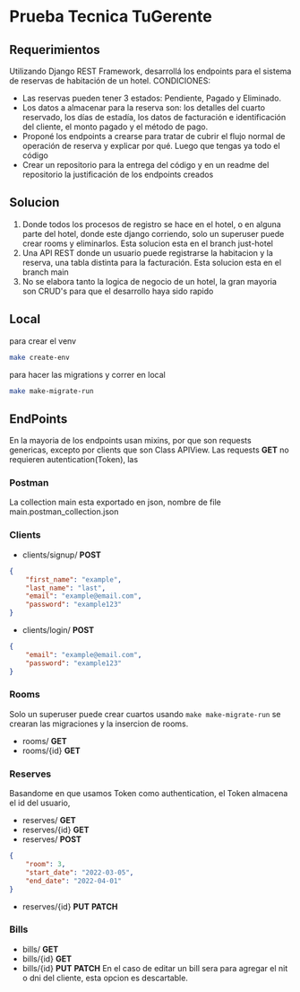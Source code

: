 # Prueba Tecnica TuGerente

## Requerimientos
Utilizando Django REST Framework, desarrollá los endpoints para el sistema de reservas de habitación de un hotel.
CONDICIONES:

- Las reservas pueden tener 3 estados: Pendiente, Pagado y Eliminado.
- Los datos a almacenar para la reserva son: los detalles del cuarto reservado, los días de estadía, los datos de facturación e identificación del cliente, el monto pagado y el método de pago.
- Proponé los endpoints a crearse para tratar de cubrir el flujo normal de operación de reserva y explicar por qué.
Luego que tengas ya todo el código
- Crear un repositorio para la entrega del código y en un readme del repositorio la justificación de los endpoints creados

## Solucion
1. Donde todos los procesos de registro se hace en el hotel, o en alguna parte del hotel, donde este django corriendo, solo un superuser puede crear rooms y eliminarlos. Esta solucion esta en el branch just-hotel
2. Una API REST donde un usuario puede registrarse la habitacion y la reserva, una tabla distinta para la facturación. Esta solucion esta en el branch main
3. No se elabora tanto la logica de negocio de un hotel, la gran mayoria son CRUD's para que el desarrollo haya sido rapido

## Local

para crear el venv
``` sh
make create-env
```

para hacer las migrations y correr en local

``` sh
make make-migrate-run
```

## EndPoints
En la mayoria de los endpoints usan mixins, por que son requests genericas, excepto por clients que son Class APIView.
Las requests __GET__ no requieren autentication(Token), las 
### Postman 
La collection main esta exportado en json, nombre de file main.postman_collection.json
### Clients
- clients/signup/ __POST__

``` json
{
    "first_name": "example",
    "last_name": "last",
    "email": "example@email.com",
    "password": "example123"
}
```
- clients/login/ __POST__

``` json
{
    "email": "example@email.com",
    "password": "example123"
}
```

### Rooms
Solo un superuser puede crear cuartos usando `make make-migrate-run` se crearan las migraciones y la insercion de rooms.
- rooms/ __GET__
- rooms/{id} __GET__
### Reserves
Basandome en que usamos Token como authentication, el Token almacena el id del usuario,
- reserves/ __GET__
- reserves/{id} __GET__
- reserves/ __POST__

``` json
{
    "room": 3,
    "start_date": "2022-03-05",
    "end_date": "2022-04-01"
}
```

- reserves/{id} __PUT__ __PATCH__

### Bills
- bills/ __GET__
- bills/{id} __GET__
- bills/{id} __PUT__ __PATCH__
En el caso de editar un bill sera para agregar el nit o dni del cliente, esta opcion es descartable.
